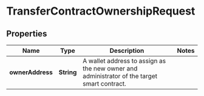 

# TransferContractOwnershipRequest


## Properties

| Name | Type | Description | Notes |
|------------ | ------------- | ------------- | -------------|
|**ownerAddress** | **String** | A wallet address to assign as the new owner and administrator of the target smart contract. |  |



